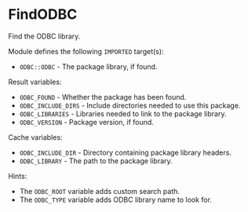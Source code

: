# FindODBC

Find the ODBC library.

Module defines the following `IMPORTED` target(s):

* `ODBC::ODBC` - The package library, if found.

Result variables:

* `ODBC_FOUND` - Whether the package has been found.
* `ODBC_INCLUDE_DIRS` - Include directories needed to use this package.
* `ODBC_LIBRARIES` - Libraries needed to link to the package library.
* `ODBC_VERSION` - Package version, if found.

Cache variables:

* `ODBC_INCLUDE_DIR` - Directory containing package library headers.
* `ODBC_LIBRARY` - The path to the package library.

Hints:

* The `ODBC_ROOT` variable adds custom search path.
* The `ODBC_TYPE` variable adds ODBC library name to look for.
